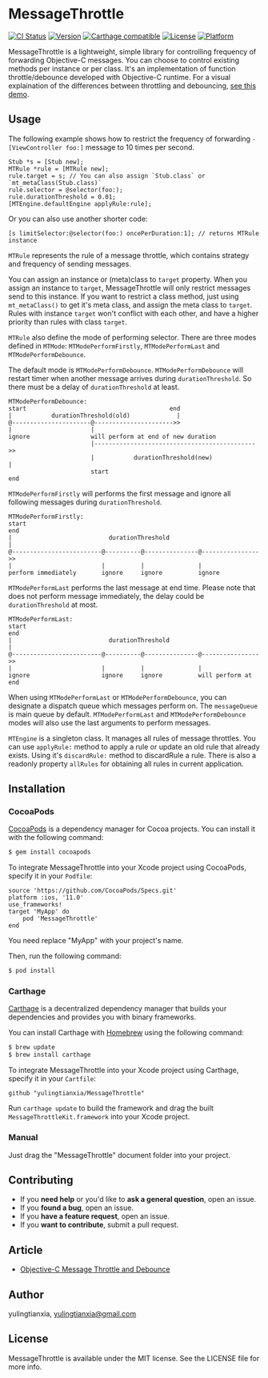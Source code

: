 # MessageThrottle

[![CI Status](http://img.shields.io/travis/yulingtianxia/MessageThrottle.svg?style=flat)](https://travis-ci.org/yulingtianxia/MessageThrottle)
[![Version](https://img.shields.io/cocoapods/v/MessageThrottle.svg?style=flat)](http://cocoapods.org/pods/MessageThrottle)
[![Carthage compatible](https://img.shields.io/badge/Carthage-compatible-4BC51D.svg?style=flat)](https://github.com/Carthage/Carthage)
[![License](https://img.shields.io/cocoapods/l/MessageThrottle.svg?style=flat)](http://cocoapods.org/pods/MessageThrottle)
[![Platform](https://img.shields.io/cocoapods/p/MessageThrottle.svg?style=flat)](http://cocoapods.org/pods/MessageThrottle)

MessageThrottle is a lightweight, simple library for controlling frequency of forwarding Objective-C messages. You can choose to control existing methods per instance or per class. It's an implementation of function throttle/debounce developed with Objective-C runtime. For a visual explaination of the differences between throttling and debouncing, [see this demo](http://demo.nimius.net/debounce_throttle/).

## Usage

The following example shows how to restrict the frequency of forwarding `- [ViewController foo:]` message to 10 times per second.

```
Stub *s = [Stub new];
MTRule *rule = [MTRule new];
rule.target = s; // You can also assign `Stub.class` or `mt_metaClass(Stub.class)`
rule.selector = @selector(foo:);
rule.durationThreshold = 0.01;
[MTEngine.defaultEngine applyRule:rule];
```

Or you can also use another shorter code:

```
[s limitSelector:@selector(foo:) oncePerDuration:1]; // returns MTRule instance
``` 

`MTRule` represents the rule of a message throttle, which contains strategy and frequency of sending messages. 

You can assign an instance or (meta)class to `target` property. When you assign an instance to `target`, MessageThrottle will only restrict messages send to this instance. If you want to restrict a class method, just using `mt_metaClass()` to get it's meta class, and assign the meta class to `target`. Rules with instance `target` won't conflict with each other, and have a higher priority than rules with class `target`.

`MTRule` also define the mode of performing selector. There are three modes defined in `MTMode`: `MTModePerformFirstly`, `MTModePerformLast` and `MTModePerformDebounce`. 

The default mode is `MTModePerformDebounce`. `MTModePerformDebounce` will restart timer when another message arrives during `durationThreshold`. So there must be a delay of `durationThreshold` at least. 

```
MTModePerformDebounce:
start                                        end
|           durationThreshold(old)             |
@----------------------@---------------------->>
|                      |                 
ignore                 will perform at end of new duration
                       |--------------------------------------------->>
                       |           durationThreshold(new)             |
                       start                                        end
```

`MTModePerformFirstly` will performs the first message and ignore all following messages during `durationThreshold`.

```
MTModePerformFirstly:
start                                                                end
|                           durationThreshold                          |
@-------------------------@----------@---------------@---------------->>
|                         |          |               |          
perform immediately       ignore     ignore          ignore     
```

`MTModePerformLast` performs the last message at end time. Please note that does not perform message immediately, the delay could be `durationThreshold` at most. 

```
MTModePerformLast:
start                                                                end
|                           durationThreshold                          |
@-------------------------@----------@---------------@---------------->>
|                         |          |               |          
ignore                    ignore     ignore          will perform at end
```

When using `MTModePerformLast` or `MTModePerformDebounce`, you can designate a dispatch queue which messages perform on. The `messageQueue` is main queue by default. `MTModePerformLast` and `MTModePerformDebounce` modes will also use the last arguments to perform messages.

`MTEngine` is a singleton class. It manages all rules of message throttles. You can use `applyRule:` method to apply a rule or update an old rule that already exists. Using it's `discardRule:` method to discardRule a rule. There is also a readonly property `allRules` for obtaining all rules in current application. 

## Installation

### CocoaPods

[CocoaPods](http://cocoapods.org) is a dependency manager for Cocoa projects. You can install it with the following command:

```bash
$ gem install cocoapods
```

To integrate MessageThrottle into your Xcode project using CocoaPods, specify it in your `Podfile`:


```
source 'https://github.com/CocoaPods/Specs.git'
platform :ios, '11.0'
use_frameworks!
target 'MyApp' do
	pod 'MessageThrottle'
end
```

You need replace "MyApp" with your project's name.

Then, run the following command:

```bash
$ pod install
```

### Carthage

[Carthage](https://github.com/Carthage/Carthage) is a decentralized dependency manager that builds your dependencies and provides you with binary frameworks.

You can install Carthage with [Homebrew](http://brew.sh/) using the following command:

```bash
$ brew update
$ brew install carthage
```

To integrate MessageThrottle into your Xcode project using Carthage, specify it in your `Cartfile`:

```ogdl
github "yulingtianxia/MessageThrottle"
```

Run `carthage update` to build the framework and drag the built `MessageThrottleKit.framework` into your Xcode project.

### Manual

Just drag the "MessageThrottle" document folder into your project.

## Contributing

- If you **need help** or you'd like to **ask a general question**, open an issue.
- If you **found a bug**, open an issue.
- If you **have a feature request**, open an issue.
- If you **want to contribute**, submit a pull request.

## Article

- [Objective-C Message Throttle and Debounce](http://yulingtianxia.com/blog/2017/11/05/Objective-C-Message-Throttle-and-Debounce/)

## Author

yulingtianxia, yulingtianxia@gmail.com

## License

MessageThrottle is available under the MIT license. See the LICENSE file for more info.

